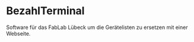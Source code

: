# BezahlTerminal
Software für das FabLab Lübeck um die Gerätelisten zu ersetzen mit einer Webseite.
